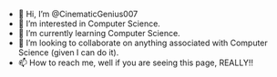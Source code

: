 - 👋 Hi, I’m @CinematicGenius007
- 👀 I’m interested in Computer Science.
- 🌱 I’m currently learning Computer Science.
- 💞️ I’m looking to collaborate on anything associated with Computer Science (given I can do it).
- 📫 How to reach me, well if you are seeing this page, REALLY!!

<!---
CinematicGenius007/CinematicGenius007 is a ✨ special ✨ repository because its `README.md` (this file) appears on your GitHub profile.
You can click the Preview link to take a look at your changes.
--->
